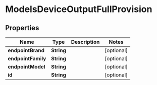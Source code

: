 

# ModelsDeviceOutputFullProvision

## Properties

Name | Type | Description | Notes
------------ | ------------- | ------------- | -------------
**endpointBrand** | **String** |  |  [optional]
**endpointFamily** | **String** |  |  [optional]
**endpointModel** | **String** |  |  [optional]
**id** | **String** |  |  [optional]




